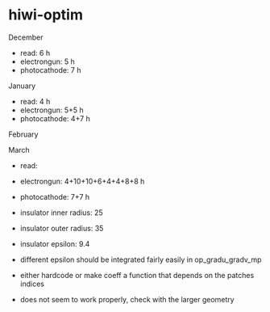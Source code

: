 # hiwi-optim

December
- read: 6 h
- electrongun: 5 h
- photocathode: 7 h

January
- read: 4 h
- electrongun: 5+5 h
- photocathode: 4+7 h

February

March
- read:
- electrongun: 4+10+10+6+4+4+8+8 h
- photocathode: 7+7 h


- insulator inner radius: 25
- insulator outer radius: 35
- insulator epsilon: 9.4

- different epsilon should be integrated fairly easily in op_gradu_gradv_mp 
- either hardcode or make coeff a function that depends on the patches indices
- does not seem to work properly, check with the larger geometry


